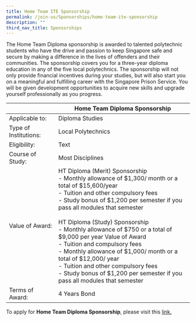 ```yaml
---
title: Home Team ITE Sponsorship
permalink: /join-us/Sponsorships/home-team-ite-sponsorship
description: ""
third_nav_title: Sponsorships
---
```

The Home Team Diploma sponsorship is awarded to talented polytechnic students who have the drive and passion to keep Singapore safe and secure by making a difference in the lives of offenders and their communities. The sponsorship covers you for a three-year diploma education in any of the five local polytechnics. The sponsorship will not only provide financial incentives during your studies, but will also start you on a meaningful and fulfilling career with the Singapore Prison Service. You will be given development opportunities to acquire new skills and upgrade yourself professionally as you progress.

| | Home Team Diploma Sponsorship  | 
| -------- | -------- | 
| Applicable to: | Diploma Studies | 
| Type of Institutions: | Local Polytechnics | 
| Eligibility: | Text     | 
| Course of Study: | Most Disciplines | 
| Value of Award: | HT Diploma (Merit) Sponsorship <br>- Monthly allowance of $1,300/ month or a total of $15,600/year <br>- Tuition and other compulsory fees <br>- Study bonus of $1,200 per semester if you pass all modules that semester <br>&nbsp;<br>HT Diploma (Study) Sponsorship<br>- Monthly allowance of $750 or a total of $9,000 per year Value of Award <br>- Tuition and compulsory fees  <br>- Monthly allowance of $1,000/ month or a total of $12,000/ year <br>- Tuition and other compulsory fees <br>- Study bonus of $1,200 per semester if you pass all modules that semester | 
| Terms of Award: | 4 Years Bond | 


To apply for **Home Team Diploma Sponsorship**, please visit this [link.](https://www.mha.gov.sg/careers/sponsorships/home-team-diploma-sponsorship)